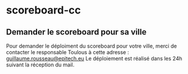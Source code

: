 # scoreboard-cc
## Demander le scoreboard pour sa ville
Pour demander le déploiment du scoreboard pour votre ville, merci de contacter le responsable Toulous à cette adresse : guillaume.rousseau@epitech.eu
Le déploiement est réalisé dans les 24h suivant la réception du mail.

